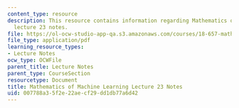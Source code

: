 ```yaml
---
content_type: resource
description: This resource contains information regarding Mathematics of machine learning
  lecture 23 notes.
file: https://ol-ocw-studio-app-qa.s3.amazonaws.com/courses/18-657-mathematics-of-machine-learning-fall-2015/007788a35f2e22aecf29dd1db77a6d42_MIT18_657F15_L23.pdf
file_type: application/pdf
learning_resource_types:
- Lecture Notes
ocw_type: OCWFile
parent_title: Lecture Notes
parent_type: CourseSection
resourcetype: Document
title: Mathematics of Machine Learning Lecture 23 Notes
uid: 007788a3-5f2e-22ae-cf29-dd1db77a6d42
---
```


